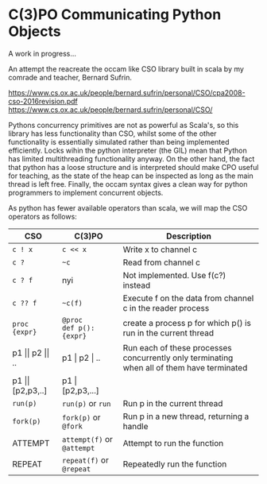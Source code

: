 # C(3)PO Communicating Python Objects  

A work in progress...

An attempt the reacreate the occam like CSO library built in scala by my comrade
 and teacher, Bernard Sufrin.
 
https://www.cs.ox.ac.uk/people/bernard.sufrin/personal/CSO/cpa2008-cso-2016revision.pdf
https://www.cs.ox.ac.uk/people/bernard.sufrin/personal/CSO/

Pythons concurrency primitives are not as powerful as Scala's, so this library
has less functionality than CSO, whilst some of the other functionality is
essentially simulated rather than being implemented efficiently. Locks 
wihin the python interpreter (the GIL) mean that Python has limited multithreading 
functionality anyway. On the other hand, the fact that python has a loose structure
and is interpreted should make CPO useful for teaching, as the state of the heap
can be inspected as long as the main thread is left free. Finally, the occam syntax 
gives a clean way for python programmers to implement concurrent objects.

As python has fewer available operators than scala, we will map the CSO operators
as follows:

| CSO              | C(3)PO         | Description             |            
|------------------|----------------|-------------------------|
| `c ! x`          | `c << x`       | Write x to channel c | 
| `c ?`            | `~c`           | Read from channel c |  
| `c ? f`          | nyi            | Not implemented. Use f(c?) instead |
| `c ?? f`         | `~c(f)`        | Execute f on the data from channel c in the reader process |
| `proc {expr}`    |<code>@proc<br/>def p(): {expr}</code> | create a process p for which p() is run in the current thread |
| p1 &#124;&#124; p2 &#124;&#124; .. | p1 &#124; p2 &#124; .. | Run each of these processes concurrently only terminating when all of them have terminated |
| p1 &#124;&#124; [p2,p3,..] | p1 &#124; [p2,p3,...] | |
| `run(p)`         | `run(p)`  or `run` | Run p in the current thread |
| `fork(p)`        | `fork(p)` or `@fork` | Run p in a new thread, returning a handle |
| ATTEMPT          | `attempt(f)` or `@attempt` | Attempt to run the function |
| REPEAT           | `repeat(f)` or `@repeat` | Repeatedly run the function |

